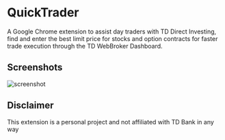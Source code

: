 # QuickTrader
A Google Chrome extension to assist day traders with TD Direct Investing, find and enter the best limit price for stocks and option contracts for faster trade execution through the TD WebBroker Dashboard.

## Screenshots
![screenshot](https://i.imgur.com/227oDtP.png)

## Disclaimer
This extension is a personal project and not affiliated with TD Bank in any way

